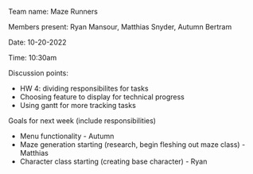 Team name: Maze Runners

Members present: Ryan Mansour, Matthias Snyder, Autumn Bertram


Date: 10-20-2022

Time: 10:30am

Discussion points:
- HW 4: dividing responsibilites for tasks
- Choosing feature to display for technical progress
- Using gantt for more tracking tasks

Goals for next week (include responsibilities)
- Menu functionality - Autumn
- Maze generation starting (research, begin fleshing out maze class) - Matthias
- Character class starting (creating base character) - Ryan
